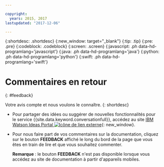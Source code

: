 ```yaml
---

copyright:
  years: 2015, 2017
lastupdated: "2017-12-06"

---
```


{:shortdesc: .shortdesc}
{:new_window: target="_blank"}
{:tip: .tip}
{:pre: .pre}
{:codeblock: .codeblock}
{:screen: .screen}
{:javascript: .ph data-hd-programlang='javascript'}
{:java: .ph data-hd-programlang='java'}
{:python: .ph data-hd-programlang='python'}
{:swift: .ph data-hd-programlang='swift'}

# Commentaires en retour
{: #feedback}

Votre avis compte et nous voulons le connaître.
{: shortdesc}

- Pour partager des idées ou suggérer de nouvelles fonctionnalités pour le service {{site.data.keyword.conversationfull}}, accédez au site [IBM Watson Ideas Portal ![Icône de lien externe](../../icons/launch-glyph.svg "Icône de lien externe")](https://ibm-watson.ideas.aha.io/?project=WCS){: new_window}.

- Pour nous faire part de vos commentaires sur la documentation, cliquez sur le bouton **FEEDBACK** affiché le long du bord de la page que vous êtes en train de lire et que vous souhaitez commenter. 

  **Remarque** : le bouton **FEEDBACK** n'est pas disponible lorsque vous accédez au site de documentation à partir d'appareils mobiles. 
